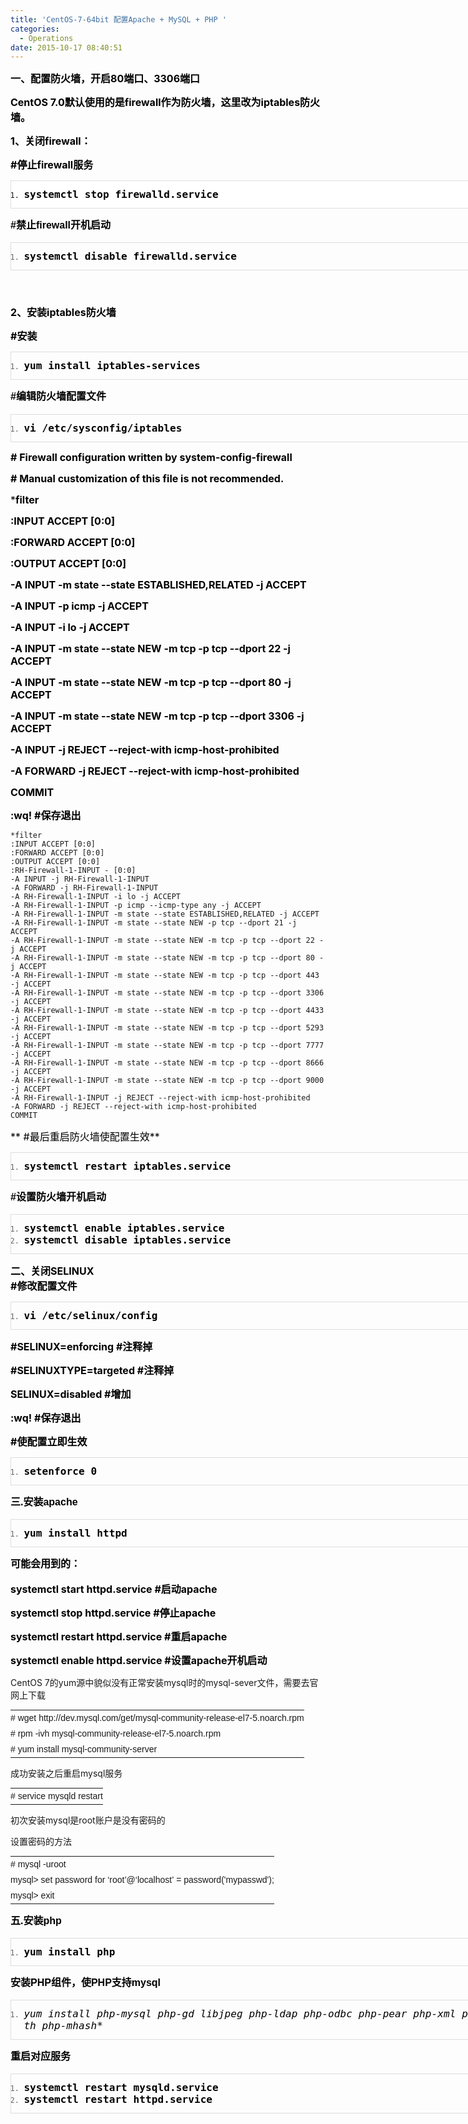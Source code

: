 ```yaml
---
title: 'CentOS-7-64bit 配置Apache + MySQL + PHP '
categories:
  - Operations
date: 2015-10-17 08:40:51
---
```


<span style="word-wrap: break-word; font-size: 16px; color: #000000;">**一、配置防火墙，开启80端口、3306端口**</span>

<span style="word-wrap: break-word; color: #000000; font-size: 16px;">**CentOS 7.0默认使用的是firewall作为防火墙，这里改为iptables防火墙。**</span>

<span style="word-wrap: break-word; color: #000000; font-size: 16px;">**1、关闭firewall：**</span>

<span style="word-wrap: break-word; color: #64451d;"><span style="word-wrap: break-word; font-size: 16px; color: #000000;">**#停止firewall服务**</span>  
</span>

<div id="codeText" class="codeText" style="word-wrap: break-word; border: 1px solid #dddddd; width: 1041.453125px; overflow: auto; margin: 0px 0px 1.1em; padding: 0px; word-break: break-all; letter-spacing: 0.1px; font-style: normal; font-variant: normal; font-weight: normal; font-stretch: normal; font-size: 12px; line-height: normal; font-family: Consolas, monospace; background: #ffffff;">

1.  <span style="word-wrap: break-word; color: #000000; font-size: 16px;">**systemctl stop firewalld.service**</span>

</div>

<span style="word-wrap: break-word; font-family: 宋体, Arial; line-height: 26px; font-size: 24px; color: #e53333;"><span style="word-wrap: break-word; font-size: 16px; color: #000000;"><span style="word-wrap: break-word;">**#禁止firewall开机启动**</span></span></span>

<div id="codeText" class="codeText" style="word-wrap: break-word; border: 1px solid #dddddd; width: 1041.453125px; overflow: auto; margin: 0px 0px 1.1em; padding: 0px; word-break: break-all; letter-spacing: 0.1px; font-stretch: normal; font-size: 12px; line-height: normal; font-family: Consolas, monospace; color: #666666; background-image: initial; background-attachment: initial; background-size: initial; background-origin: initial; background-clip: initial; background-position: initial; background-repeat: initial;">

1.  <span style="word-wrap: break-word; color: #000000; font-size: 16px;">**systemctl disable firewalld.service**</span>

</div>

<span style="word-wrap: break-word; font-family: 宋体, Arial; font-size: 12px; line-height: 26px; color: #64451d;"> </span>

<span style="word-wrap: break-word; color: #000000; font-size: 16px;">**2、安装iptables防火墙**</span>

<span style="word-wrap: break-word; color: #64451d;"><span style="word-wrap: break-word; font-size: 16px; color: #000000;"><span style="word-wrap: break-word;">**#安装**</span></span>  
</span>

<div id="codeText" class="codeText" style="word-wrap: break-word; border: 1px solid #dddddd; width: 1041.453125px; overflow: auto; margin: 0px 0px 1.1em; padding: 0px; word-break: break-all; letter-spacing: 0.1px; font-stretch: normal; font-size: 12px; line-height: normal; font-family: Consolas, monospace; color: #666666; background-image: initial; background-attachment: initial; background-size: initial; background-origin: initial; background-clip: initial; background-position: initial; background-repeat: initial;">

1.  <span style="word-wrap: break-word; color: #000000; font-size: 16px;">**yum install iptables-services**</span>

</div>

<span style="word-wrap: break-word; font-family: 宋体, Arial; line-height: 26px; font-size: 16px; color: #000000;"><span style="word-wrap: break-word;">**#编辑防火墙配置文件**</span></span><span style="color: #666666; font-family: 宋体, Arial; font-size: 12px; line-height: 26px;"> </span>

<div id="codeText" class="codeText" style="word-wrap: break-word; border: 1px solid #dddddd; width: 1041.453125px; overflow: auto; margin: 0px 0px 1.1em; padding: 0px; word-break: break-all; letter-spacing: 0.1px; font-stretch: normal; font-size: 12px; line-height: normal; font-family: Consolas, monospace; color: #666666; background-image: initial; background-attachment: initial; background-size: initial; background-origin: initial; background-clip: initial; background-position: initial; background-repeat: initial;">

1.  <span style="word-wrap: break-word; color: #000000; font-size: 16px;">**vi /etc/sysconfig/iptables**</span>

</div>

<span style="word-wrap: break-word; color: #000000; font-size: 16px;">**# Firewall configuration written by system-config-firewall**</span>

<span style="word-wrap: break-word; color: #000000; font-size: 16px;">**# Manual customization of this file is not recommended.**</span>

<span style="word-wrap: break-word; color: #000000; font-size: 16px;">***filter**</span>

<span style="word-wrap: break-word; color: #000000; font-size: 16px;">**:INPUT ACCEPT [0:0]**</span>

<span style="word-wrap: break-word; color: #000000; font-size: 16px;">**:FORWARD ACCEPT [0:0]**</span>

<span style="word-wrap: break-word; color: #000000; font-size: 16px;">**:OUTPUT ACCEPT [0:0]**</span>

<span style="word-wrap: break-word; color: #000000; font-size: 16px;">**-A INPUT -m state --state ESTABLISHED,RELATED -j ACCEPT**</span>

<span style="word-wrap: break-word; color: #000000; font-size: 16px;">**-A INPUT -p icmp -j ACCEPT**</span>

<span style="word-wrap: break-word; color: #000000; font-size: 16px;">**-A INPUT -i lo -j ACCEPT**</span>

<span style="word-wrap: break-word; color: #000000; font-size: 16px;">**-A INPUT -m state --state NEW -m tcp -p tcp --dport 22 -j ACCEPT**</span>

<span style="word-wrap: break-word; color: #000000; font-size: 16px;">**-A INPUT -m state --state NEW -m tcp -p tcp --dport 80 -j ACCEPT**</span>

<span style="word-wrap: break-word; color: #000000; font-size: 16px;">**-A INPUT -m state --state NEW -m tcp -p tcp --dport 3306 -j ACCEPT**</span>

<span style="word-wrap: break-word; color: #000000; font-size: 16px;">**-A INPUT -j REJECT --reject-with icmp-host-prohibited**</span>

<span style="word-wrap: break-word; color: #000000; font-size: 16px;">**-A FORWARD -j REJECT --reject-with icmp-host-prohibited**</span>

<span style="word-wrap: break-word; color: #000000; font-size: 16px;">**COMMIT**</span>

<span style="word-wrap: break-word; color: #64451d;"><span style="word-wrap: break-word; font-size: 16px; color: #000000;">**:wq! #保存退出**</span>  

</span>

```shell
*filter
:INPUT ACCEPT [0:0]
:FORWARD ACCEPT [0:0]
:OUTPUT ACCEPT [0:0]
:RH-Firewall-1-INPUT - [0:0]
-A INPUT -j RH-Firewall-1-INPUT
-A FORWARD -j RH-Firewall-1-INPUT
-A RH-Firewall-1-INPUT -i lo -j ACCEPT
-A RH-Firewall-1-INPUT -p icmp --icmp-type any -j ACCEPT
-A RH-Firewall-1-INPUT -m state --state ESTABLISHED,RELATED -j ACCEPT
-A RH-Firewall-1-INPUT -m state --state NEW -p tcp --dport 21 -j ACCEPT
-A RH-Firewall-1-INPUT -m state --state NEW -m tcp -p tcp --dport 22 -j ACCEPT
-A RH-Firewall-1-INPUT -m state --state NEW -m tcp -p tcp --dport 80 -j ACCEPT
-A RH-Firewall-1-INPUT -m state --state NEW -m tcp -p tcp --dport 443 -j ACCEPT
-A RH-Firewall-1-INPUT -m state --state NEW -m tcp -p tcp --dport 3306 -j ACCEPT
-A RH-Firewall-1-INPUT -m state --state NEW -m tcp -p tcp --dport 4433 -j ACCEPT
-A RH-Firewall-1-INPUT -m state --state NEW -m tcp -p tcp --dport 5293 -j ACCEPT
-A RH-Firewall-1-INPUT -m state --state NEW -m tcp -p tcp --dport 7777 -j ACCEPT
-A RH-Firewall-1-INPUT -m state --state NEW -m tcp -p tcp --dport 8666 -j ACCEPT
-A RH-Firewall-1-INPUT -m state --state NEW -m tcp -p tcp --dport 9000 -j ACCEPT
-A RH-Firewall-1-INPUT -j REJECT --reject-with icmp-host-prohibited
-A FORWARD -j REJECT --reject-with icmp-host-prohibited
COMMIT
```

<span style="word-wrap: break-word; color: #64451d;"><span style="word-wrap: break-word; font-size: 16px; color: #000000;">** #最后重启防火墙使配置生效**</span>  
</span>

<div id="codeText" class="codeText" style="word-wrap: break-word; border: 1px solid #dddddd; width: 1041.453125px; overflow: auto; margin: 0px 0px 1.1em; padding: 0px; word-break: break-all; letter-spacing: 0.1px; font-stretch: normal; font-size: 12px; line-height: normal; font-family: Consolas, monospace; color: #666666; background-image: initial; background-attachment: initial; background-size: initial; background-origin: initial; background-clip: initial; background-position: initial; background-repeat: initial;">

1.  <span style="word-wrap: break-word; color: #000000; font-size: 16px;">**systemctl restart iptables.service**</span>

</div>

<span style="word-wrap: break-word; font-family: 宋体, Arial; line-height: 26px; font-size: 16px; color: #000000;"><span style="word-wrap: break-word;">**#设置防火墙开机启动**</span></span>

<div id="codeText" class="codeText" style="word-wrap: break-word; border: 1px solid #dddddd; width: 1041.453125px; overflow: auto; margin: 0px 0px 1.1em; padding: 0px; word-break: break-all; letter-spacing: 0.1px; font-stretch: normal; font-size: 12px; line-height: normal; font-family: Consolas, monospace; color: #666666; background-image: initial; background-attachment: initial; background-size: initial; background-origin: initial; background-clip: initial; background-position: initial; background-repeat: initial;">

1.  <span style="word-wrap: break-word; color: #000000; font-size: 16px;">**systemctl enable iptables.service**</span>
1.  <span style="word-wrap: break-word; color: #000000; font-size: 16px;">**systemctl disable iptables.service**</span>

</div>

<span style="word-wrap: break-word; color: #64451d;"><span style="word-wrap: break-word; font-size: 16px; color: #000000;">**二、关闭SELINUX**</span>  
<span style="word-wrap: break-word; font-size: 16px; color: #000000;">**#修改配置文件**</span>  
</span>

<div id="codeText" class="codeText" style="word-wrap: break-word; border: 1px solid #dddddd; width: 1041.453125px; overflow: auto; margin: 0px 0px 1.1em; padding: 0px; word-break: break-all; letter-spacing: 0.1px; font-stretch: normal; font-size: 12px; line-height: normal; font-family: Consolas, monospace; color: #666666; background-image: initial; background-attachment: initial; background-size: initial; background-origin: initial; background-clip: initial; background-position: initial; background-repeat: initial;">

1.  <span style="word-wrap: break-word; color: #000000; font-size: 16px;">**vi /etc/selinux/config**</span>

</div>

<span style="word-wrap: break-word; color: #000000; font-size: 16px;">**#SELINUX=enforcing #注释掉**</span>

<span style="word-wrap: break-word; color: #000000; font-size: 16px;">**#SELINUXTYPE=targeted #注释掉**</span>

<span style="word-wrap: break-word; color: #000000; font-size: 16px;">**SELINUX=disabled #增加**</span>

<span style="word-wrap: break-word; color: #000000; font-size: 16px;">**:wq! #保存退出**</span>

<span style="word-wrap: break-word; color: #64451d;"><span style="word-wrap: break-word; font-size: 16px; color: #000000;">**#使配置立即生效**</span>  
</span>

<div id="codeText" class="codeText" style="word-wrap: break-word; border: 1px solid #dddddd; width: 1041.453125px; overflow: auto; margin: 0px 0px 1.1em; padding: 0px; word-break: break-all; letter-spacing: 0.1px; font-stretch: normal; font-size: 12px; line-height: normal; font-family: Consolas, monospace; color: #666666; background-image: initial; background-attachment: initial; background-size: initial; background-origin: initial; background-clip: initial; background-position: initial; background-repeat: initial;">

1.  <span style="word-wrap: break-word; color: #000000; font-size: 16px;">**setenforce 0**</span>

</div>

<span style="word-wrap: break-word; font-family: 宋体, Arial; line-height: 26px; font-size: 16px; color: #000000;">**三.安装apache**</span>  

<div id="codeText" class="codeText" style="word-wrap: break-word; border: 1px solid #dddddd; width: 1041.453125px; overflow: auto; margin: 0px 0px 1.1em; padding: 0px; word-break: break-all; letter-spacing: 0.1px; font-stretch: normal; font-size: 12px; line-height: normal; font-family: Consolas, monospace; color: #666666; background-image: initial; background-attachment: initial; background-size: initial; background-origin: initial; background-clip: initial; background-position: initial; background-repeat: initial;">

1.  <span style="word-wrap: break-word; color: #000000; font-size: 16px;">**yum install httpd**</span>

</div>

<span style="word-wrap: break-word; font-family: 宋体, Arial; line-height: 26px; font-size: 16px; color: #000000;">**可能会用到的：**</span>

<span style="word-wrap: break-word; font-size: 16px; color: #000000;">**systemctl start httpd.service #启动apache**</span>

<span style="word-wrap: break-word; font-size: 16px; color: #000000;">**systemctl stop httpd.service #停止apache**</span>

<span style="word-wrap: break-word; font-size: 16px; color: #000000;">**systemctl restart httpd.service #重启apache**</span>

<span style="word-wrap: break-word; font-size: 16px; color: #000000;">**systemctl enable httpd.service #设置apache开机启动**</span>

CentOS 7的yum源中貌似没有正常安装mysql时的mysql-sever文件，需要去官网上下载

<table style="padding: 0px; margin: 0px; font-family: Verdana, Arial, Tahoma; font-size: 14px; line-height: 25px;" border="0" cellspacing="0" cellpadding="0">

<tbody style="padding: 0px; margin: 0px;">

<tr style="padding: 0px; margin: 0px;">

<td style="padding: 0px; margin: 0px;">

<div style="padding: 0px; margin: 0px;">

<div style="padding: 0px; margin: 0px;"># wget http://dev.mysql.com/get/mysql-community-release-el7-5.noarch.rpm</div>

<div style="padding: 0px; margin: 0px;"># rpm -ivh mysql-community-release-el7-5.noarch.rpm</div>

<div style="padding: 0px; margin: 0px;"># yum install mysql-community-server</div>

</div>

</td>

</tr>

</tbody>

</table>

成功安装之后重启mysql服务

<table style="padding: 0px; margin: 0px; font-family: Verdana, Arial, Tahoma; font-size: 14px; line-height: 25px;" border="0" cellspacing="0" cellpadding="0">

<tbody style="padding: 0px; margin: 0px;">

<tr style="padding: 0px; margin: 0px;">

<td style="padding: 0px; margin: 0px;">

<div style="padding: 0px; margin: 0px;">

<div style="padding: 0px; margin: 0px;"># service mysqld restart</div>

</div>

</td>

</tr>

</tbody>

</table>

初次安装mysql是root账户是没有密码的

设置密码的方法

<table style="padding: 0px; margin: 0px; font-family: Verdana, Arial, Tahoma; font-size: 14px; line-height: 25px;" border="0" cellspacing="0" cellpadding="0">

<tbody style="padding: 0px; margin: 0px;">

<tr style="padding: 0px; margin: 0px;">

<td style="padding: 0px; margin: 0px;">

<div style="padding: 0px; margin: 0px;">

<div style="padding: 0px; margin: 0px;"># mysql -uroot</div>

<div style="padding: 0px; margin: 0px;">mysql> set password for ‘root’@‘localhost’ = password('mypasswd');</div>

<div style="padding: 0px; margin: 0px;">mysql> exit</div>

</div>

</td>

</tr>

</tbody>

</table>

<span style="word-wrap: break-word; font-family: 宋体, Arial; line-height: 26px; font-size: 16px; color: #000000;">**五.安装php**</span>  

<div id="codeText" class="codeText" style="word-wrap: break-word; border: 1px solid #dddddd; width: 1041.453125px; overflow: auto; margin: 0px 0px 1.1em; padding: 0px; word-break: break-all; letter-spacing: 0.1px; font-stretch: normal; font-size: 12px; line-height: normal; font-family: Consolas, monospace; color: #666666; background-image: initial; background-attachment: initial; background-size: initial; background-origin: initial; background-clip: initial; background-position: initial; background-repeat: initial;">

1.  <span style="word-wrap: break-word; color: #000000; font-size: 16px;">**yum install php**</span>

</div>

<span style="word-wrap: break-word; font-family: 宋体, Arial; line-height: 26px; font-size: 16px; color: #000000;">**安装PHP组件，使PHP支持mysql**</span>

<div id="codeText" class="codeText" style="word-wrap: break-word; border: 1px solid #dddddd; width: 1041.453125px; overflow: auto; margin: 0px 0px 1.1em; padding: 0px; word-break: break-all; letter-spacing: 0.1px; font-stretch: normal; font-size: 12px; line-height: normal; font-family: Consolas, monospace; color: #666666; background-image: initial; background-attachment: initial; background-size: initial; background-origin: initial; background-clip: initial; background-position: initial; background-repeat: initial;">

1.  <span style="word-wrap: break-word; color: #000000; font-size: 16px;">**yum install php-mysql php-gd libjpeg* php-ldap php-odbc php-pear php-xml php-xmlrpc php-mbstring php-bcmath php-mhash**</span>

</div>

<span style="word-wrap: break-word; font-family: 宋体, Arial; line-height: 26px; font-size: 16px; color: #000000;">**重启对应服务**</span>

<div id="codeText" class="codeText" style="word-wrap: break-word; border: 1px solid #dddddd; width: 1041.453125px; overflow: auto; margin: 0px 0px 1.1em; padding: 0px; word-break: break-all; letter-spacing: 0.1px; font-stretch: normal; font-size: 12px; line-height: normal; font-family: Consolas, monospace; color: #666666; background-image: initial; background-attachment: initial; background-size: initial; background-origin: initial; background-clip: initial; background-position: initial; background-repeat: initial;">

1.  <span style="word-wrap: break-word; color: #000000; font-size: 16px;">**systemctl restart mysqld.service**</span>
2.  <span style="word-wrap: break-word; color: #000000; font-size: 16px;">**systemctl restart httpd.service**</span>

</div>
